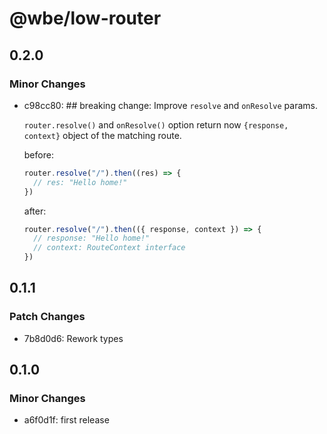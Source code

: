 # @wbe/low-router

## 0.2.0

### Minor Changes

- c98cc80: ## breaking change: Improve `resolve` and `onResolve` params.

  `router.resolve()` and `onResolve()` option return now `{response, context}` object of the matching route.

  before:

  ```js
  router.resolve("/").then((res) => {
    // res: "Hello home!"
  })
  ```

  after:

  ```js
  router.resolve("/").then(({ response, context }) => {
    // response: "Hello home!"
    // context: RouteContext interface
  })
  ```

## 0.1.1

### Patch Changes

- 7b8d0d6: Rework types

## 0.1.0

### Minor Changes

- a6f0d1f: first release
